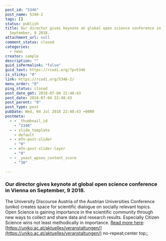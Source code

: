 ```yaml
---
post_id: "5346"
post_name: 5346-2
tags: []
status: publish
title: Our director gives keynote at global open science conference in Vienna on
  September, 9 2018.
attachment_url: null
comment_status: closed
categories:
  - news
creator: sample
description: ""
guid_isPermalink: "false"
guid_text: https://rcodi.org/?p=5346
is_sticky: "0"
link: https://rcodi.org/5346-2/
menu_order: "0"
ping_status: closed
post_date_gmt: 2018-07-04 22:48:43
post_date: 2018-07-04 22:48:43
post_parent: "0"
post_type: post
pubDate: Wed, 04 Jul 2018 22:48:43 +0000
postmeta:
  - - _thumbnail_id
    - "2340"
  - - slide_template
    - default
  - - mfn-post-slider
    - "0"
  - - mfn-post-slider-layer
    - "0"
  - - _yoast_wpseo_content_score
    - "30"

---
```


### Our director gives keynote at global open science conference in Vienna on September, 9 2018.

The University Discourse Austria of the Austrian Universities Conference (uniko) creates space for scientific dialogue on socially relevant topics. Open Science is gaining importance in the scientific community through new ways to collect and share data and research results. Especially Citizen Science wins not least methodically in importance. [Read more here](https://uniko.ac.at/aktuelles/veranstaltungen/): [https://uniko.ac.at/aktuelles/veranstaltungen/](https://uniko.ac.at/aktuelles/veranstaltungen/) no-repeat;center top;;
